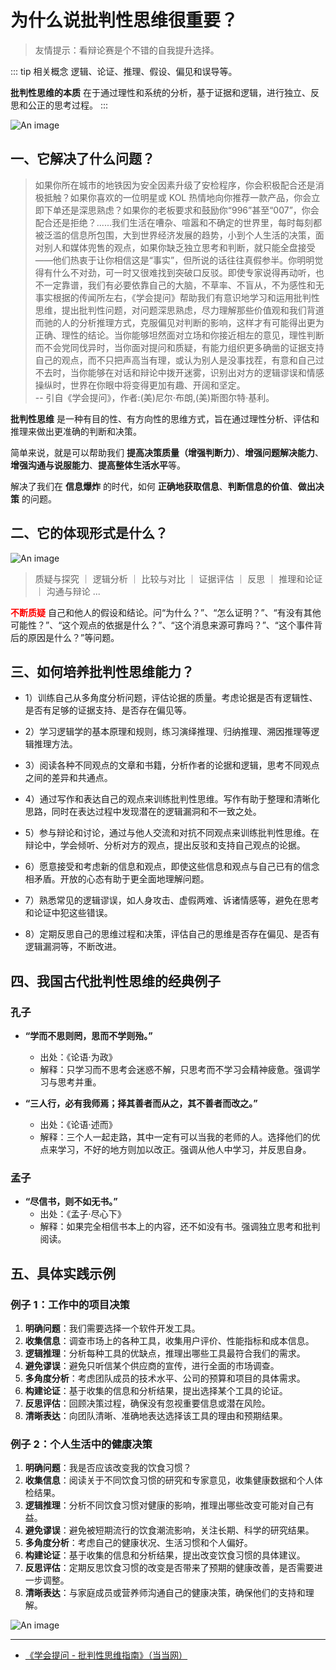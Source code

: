 # 为什么说批判性思维很重要？

> 友情提示：看辩论赛是个不错的自我提升选择。

::: tip 相关概念
逻辑、论证、推理、假设、偏见和误导等。

**批判性思维的本质** 在于通过理性和系统的分析，基于证据和逻辑，进行独立、反思和公正的思考过程。
:::

![An image](/images/beyond/ct-4.png)

## 一、它解决了什么问题？

> 如果你所在城市的地铁因为安全因素升级了安检程序，你会积极配合还是消极抵触？如果你喜欢的一位明星或 KOL 热情地向你推荐一款产品，你会立即下单还是深思熟虑？如果你的老板要求和鼓励你“996”甚至“007”，你会配合还是拒绝？......我们生活在嘈杂、喧嚣和不确定的世界里，每时每刻都被泛滥的信息所包围，大到世界经济发展的趋势，小到个人生活的决策，面对别人和媒体兜售的观点，如果你缺乏独立思考和判断，就只能全盘接受——他们热衷于让你相信这是“事实”，但所说的话往往真假参半。你明明觉得有什么不对劲，可一时又很难找到突破口反驳。即使专家说得再动听，也不一定靠谱，我们有必要依靠自己的大脑，不草率、不盲从，不为感性和无事实根据的传闻所左右，《学会提问》帮助我们有意识地学习和运用批判性思维，提出批判性问题，对问题深思熟虑，尽力理解那些价值观和我们背道而驰的人的分析推理方式，克服偏见对判断的影响，这样才有可能得出更为正确、理性的结论。当你能够坦然面对立场和你接近相左的意见，理性判断而不会党同伐异时，当你面对提问和质疑，有能力组织更多确凿的证据支持自己的观点，而不只把声高当有理，或认为别人是没事找茬，有意和自己过不去时，当你能够在对话和辩论中拨开迷雾，识别出对方的逻辑谬误和情感操纵时，世界在你眼中将变得更加有趣、开阔和坚定。 <br/>
> -- 引自《学会提问》，作者:(美)尼尔·布朗,(美)斯图尔特·基利。

**批判性思维** 是一种有目的性、有方向性的思维方式，旨在通过理性分析、评估和推理来做出更准确的判断和决策。

简单来说，就是可以帮助我们 **提高决策质量（增强判断力）**、**增强问题解决能力**、**增强沟通与说服能力**、**提高整体生活水平**等。

解决了我们在 **信息爆炸** 的时代，如何 **正确地获取信息**、**判断信息的价值**、**做出决策** 的问题。

## 二、它的体现形式是什么？

![An image](/images/beyond/ct-5.png)

> 质疑与探究 ｜ 逻辑分析 ｜ 比较与对比 ｜ 证据评估 ｜ 反思 ｜ 推理和论证 ｜ 沟通与辩论 ...

**<span style="color:#f00">不断质疑</span>** 自己和他人的假设和结论。问“为什么？”、“怎么证明？”、“有没有其他可能性？”、“这个观点的依据是什么？”、“这个消息来源可靠吗？”、“这个事件背后的原因是什么？”等问题。

## 三、如何培养批判性思维能力？

- 1）训练自己从多角度分析问题，评估论据的质量。考虑论据是否有逻辑性、是否有足够的证据支持、是否存在偏见等。

- 2）学习逻辑学的基本原理和规则，练习演绎推理、归纳推理、溯因推理等逻辑推理方法。

- 3）阅读各种不同观点的文章和书籍，分析作者的论据和逻辑，思考不同观点之间的差异和共通点。

- 4）通过写作和表达自己的观点来训练批判性思维。写作有助于整理和清晰化思路，同时在表达过程中发现潜在的逻辑漏洞和不一致之处。

- 5）参与辩论和讨论，通过与他人交流和对抗不同观点来训练批判性思维。在辩论中，学会倾听、分析对方的观点，提出反驳和支持自己观点的论据。

- 6）愿意接受和考虑新的信息和观点，即使这些信息和观点与自己已有的信念相矛盾。开放的心态有助于更全面地理解问题。

- 7）熟悉常见的逻辑谬误，如人身攻击、虚假两难、诉诸情感等，避免在思考和论证中犯这些错误。

- 8）定期反思自己的思维过程和决策，评估自己的思维是否存在偏见、是否有逻辑漏洞等，不断改进。

## 四、我国古代批判性思维的经典例子

### 孔子

- **“学而不思则罔，思而不学则殆。”**

  - 出处：《论语·为政》
  - 解释：只学习而不思考会迷惑不解，只思考而不学习会精神疲惫。强调学习与思考并重。

- **“三人行，必有我师焉；择其善者而从之，其不善者而改之。”**
  - 出处：《论语·述而》
  - 解释：三个人一起走路，其中一定有可以当我的老师的人。选择他们的优点来学习，不好的地方则加以改正。强调从他人中学习，并反思自身。

### 孟子

- **“尽信书，则不如无书。”**
  - 出处：《孟子·尽心下》
  - 解释：如果完全相信书本上的内容，还不如没有书。强调独立思考和批判阅读。

## 五、具体实践示例

### 例子 1：工作中的项目决策

1. **明确问题**：我们需要选择一个软件开发工具。
2. **收集信息**：调查市场上的各种工具，收集用户评价、性能指标和成本信息。
3. **逻辑推理**：分析每种工具的优缺点，推理出哪些工具最符合我们的需求。
4. **避免谬误**：避免只听信某个供应商的宣传，进行全面的市场调查。
5. **多角度分析**：考虑团队成员的技术水平、公司的预算和项目的具体需求。
6. **构建论证**：基于收集的信息和分析结果，提出选择某个工具的论证。
7. **反思评估**：回顾决策过程，确保没有忽视重要信息或潜在风险。
8. **清晰表达**：向团队清晰、准确地表达选择该工具的理由和预期结果。

### 例子 2：个人生活中的健康决策

1. **明确问题**：我是否应该改变我的饮食习惯？
2. **收集信息**：阅读关于不同饮食习惯的研究和专家意见，收集健康数据和个人体检结果。
3. **逻辑推理**：分析不同饮食习惯对健康的影响，推理出哪些改变可能对自己有益。
4. **避免谬误**：避免被短期流行的饮食潮流影响，关注长期、科学的研究结果。
5. **多角度分析**：考虑自己的健康状况、生活习惯和个人偏好。
6. **构建论证**：基于收集的信息和分析结果，提出改变饮食习惯的具体建议。
7. **反思评估**：定期反思饮食习惯的改变是否带来了预期的健康改善，是否需要进一步调整。
8. **清晰表达**：与家庭成员或营养师沟通自己的健康决策，确保他们的支持和理解。

![An image](/images/beyond/ct-3.png)

---

- [《学会提问 - 批判性思维指南》（当当网）](https://product.dangdang.com/660923805.html)

<!--

批判性思维和多角度分析对于处理复杂、模棱两可或多方面的问题尤为重要。以下是一些需要运用这些技能的例子：

### 1. **公共政策制定**
   - **问题**：是否应该提高最低工资标准？
   - **多角度分析**：
     - **经济影响**：对小企业和大企业的财务影响。
     - **社会影响**：对低收入工人的生活质量的提升。
     - **政治角度**：不同政党和利益集团的立场。
     - **历史数据**：过去类似政策实施的效果。
     - **道德伦理**：社会公平和正义的考量。

### 2. **环境保护**
   - **问题**：应不应该禁止塑料袋使用？
   - **多角度分析**：
     - **环保角度**：减少塑料污染的环境效益。
     - **经济角度**：对相关行业和消费者的经济影响。
     - **技术角度**：替代品的可行性和成本。
     - **社会习惯**：公众接受度和行为改变的难度。
     - **国际经验**：其他国家或地区的成功案例和教训。

### 3. **教育改革**
   - **问题**：是否应该实施网络课堂取代传统课堂？
   - **多角度分析**：
     - **教育质量**：网络课堂的教学效果。
     - **技术支持**：网络设施和技术支持的可行性。
     - **社会公平**：对不同经济背景学生的影响。
     - **教师角色**：教师角色和职责的变化。
     - **学生心理**：对学生心理健康和社交能力的影响。

### 4. **医疗决策**
   - **问题**：是否应该普及某种新疫苗？
   - **多角度分析**：
     - **医学角度**：疫苗的有效性和安全性。
     - **公共卫生**：疫苗普及对群体免疫的贡献。
     - **伦理道德**：强制接种的伦理问题。
     - **经济成本**：大规模接种的经济成本。
     - **公众接受**：公众对新疫苗的信任度和接受度。

### 5. **企业战略**
   - **问题**：是否应该进入新兴市场？
   - **多角度分析**：
     - **市场分析**：新市场的需求和竞争情况。
     - **财务角度**：进入新市场的成本和潜在收益。
     - **风险评估**：政治、经济和文化风险。
     - **公司资源**：公司资源和能力的匹配。
     - **长期战略**：与公司长期战略目标的吻合度。

### 6. **数据隐私**
   - **问题**：是否应该放宽对用户数据的使用限制？
   - **多角度分析**：
     - **隐私保护**：用户隐私和数据安全的保障。
     - **商业利益**：企业获取更多用户数据的商业价值。
     - **法律法规**：现行法律法规的约束和变化。
     - **社会影响**：公众对隐私和数据使用的态度。
     - **技术实现**：数据使用和保护的技术实现难度。

### 7. **科技伦理**
   - **问题**：是否应该开发和应用人类基因编辑技术？
   - **多角度分析**：
     - **科学前景**：基因编辑技术的潜力和限制。
     - **伦理道德**：基因编辑的伦理争议和社会接受度。
     - **法律规制**：相关法律法规的现状和可能的变化。
     - **风险评估**：技术应用中的潜在风险和安全性。
     - **国际比较**：其他国家在基因编辑方面的政策和实践。

### 8. **人工智能**
   - **问题**：是否应该在所有行业广泛应用人工智能？
   - **多角度分析**：
     - **效率提升**：人工智能在各行业中的效率提升效果。
     - **就业影响**：对就业市场和劳动者的影响。
     - **道德问题**：人工智能伦理和责任问题。
     - **安全性**：人工智能系统的安全性和稳定性。
     - **监管框架**：相关法律法规的完善和实施。

### 9. **社会政策**
   - **问题**：是否应该实行全民基本收入（UBI）？
   - **多角度分析**：
     - **经济可行性**：UBI的资金来源和经济影响。
     - **社会公平**：对不同社会群体的公平性。
     - **行为变化**：对工作动机和劳动市场的影响。
     - **政治支持**：各党派和利益团体的立场。
     - **国际经验**：其他国家或地区的试点结果。

### 10. **文化保护**
   - **问题**：是否应该重点保护和发展某项传统文化？
   - **多角度分析**：
     - **文化价值**：该传统文化的历史和文化价值。
     - **经济收益**：文化保护和发展的经济效益。
     - **社会影响**：对当地社区和文化认同的影响。
     - **可持续性**：保护和发展的可持续性措施。
     - **政府角色**：政府在文化保护中的角色和责任。

通过这些例子，我们可以看到在面对复杂问题时，批判性思维和多角度分析是如何帮助我们做出更全面、合理和有效的决策。这不仅有助于个人在日常生活中做出明智的选择，也在职业生涯中促进科学、客观和理性的决策过程。

 -->
